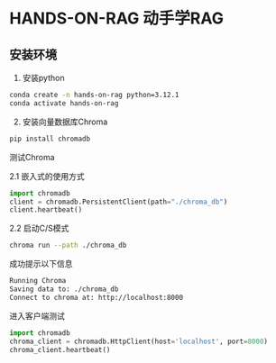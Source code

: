 ﻿# HANDS-ON-RAG 动手学RAG
## 安装环境
1. 安装python 
```bash
conda create -n hands-on-rag python=3.12.1
conda activate hands-on-rag
```
2. 安装向量数据库Chroma
```bash
pip install chromadb
```
 测试Chroma

 2.1 嵌入式的使用方式
```python
import chromadb 
client = chromadb.PersistentClient(path="./chroma_db") 
client.heartbeat()
```
 2.2 启动C/S模式
```bash
chroma run --path ./chroma_db 
```
成功提示以下信息
```bash
Running Chroma 
Saving data to: ./chroma_db 
Connect to chroma at: http://localhost:8000
```
进入客户端测试
```python
import chromadb 
chroma_client = chromadb.HttpClient(host='localhost', port=8000) 
chroma_client.heartbeat() 
```

